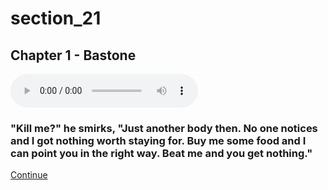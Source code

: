 
# section_21

## Chapter 1 - Bastone

<audio controls><source src="../../decomp/app/src/main/res/raw/chp1_4_19__a.mp3" type="audio/mpeg"></audio>

### "Kill me?" he smirks, "Just another body then. No one notices and I got nothing worth staying for. Buy me some food and I can point you in the right way. Beat me and you get nothing."

[Continue](output/chapter1/section_20.md)


